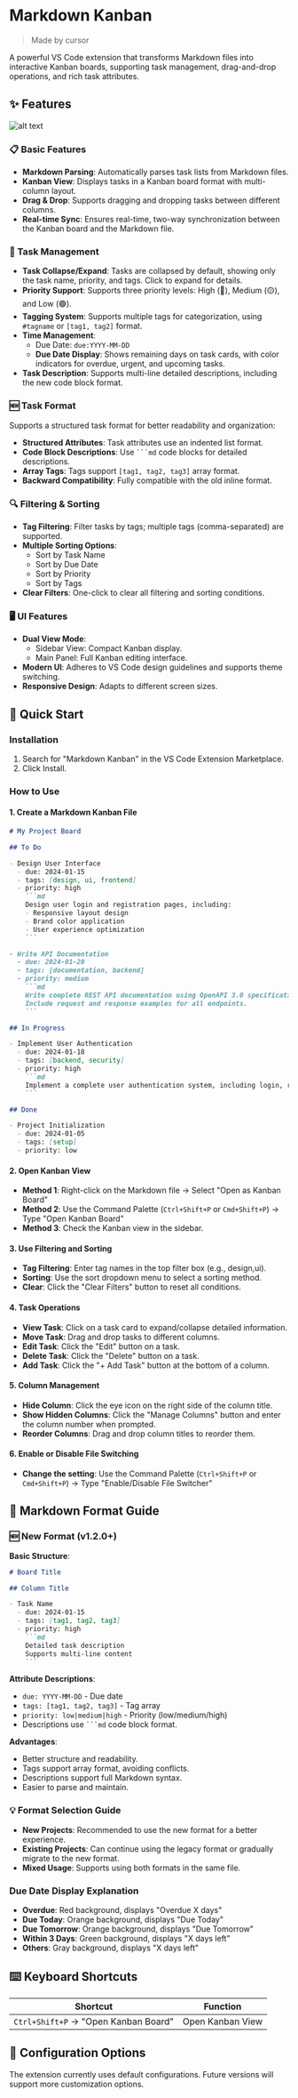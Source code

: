 # Markdown Kanban
> Made by cursor

A powerful VS Code extension that transforms Markdown files into interactive Kanban boards, supporting task management, drag-and-drop operations, and rich task attributes.

## ✨ Features
![alt text](./imgs/image.png)
### 📋 Basic Features
- **Markdown Parsing**: Automatically parses task lists from Markdown files.
- **Kanban View**: Displays tasks in a Kanban board format with multi-column layout.
- **Drag & Drop**: Supports dragging and dropping tasks between different columns.
- **Real-time Sync**: Ensures real-time, two-way synchronization between the Kanban board and the Markdown file.

### 🎯 Task Management
- **Task Collapse/Expand**: Tasks are collapsed by default, showing only the task name, priority, and tags. Click to expand for details.
- **Priority Support**: Supports three priority levels: High (🔴), Medium (🟡), and Low (🟢).
- **Tagging System**: Supports multiple tags for categorization, using `#tagname` or `[tag1, tag2]` format.
- **Time Management**:
  - Due Date: `due:YYYY-MM-DD`
  - **Due Date Display**: Shows remaining days on task cards, with color indicators for overdue, urgent, and upcoming tasks.
- **Task Description**: Supports multi-line detailed descriptions, including the new code block format.

### 🆕 Task Format
Supports a structured task format for better readability and organization:
- **Structured Attributes**: Task attributes use an indented list format.
- **Code Block Descriptions**: Use ```` ```md ```` code blocks for detailed descriptions.
- **Array Tags**: Tags support `[tag1, tag2, tag3]` array format.
- **Backward Compatibility**: Fully compatible with the old inline format.

### 🔍 Filtering & Sorting
- **Tag Filtering**: Filter tasks by tags; multiple tags (comma-separated) are supported.
- **Multiple Sorting Options**:
  - Sort by Task Name
  - Sort by Due Date
  - Sort by Priority
  - Sort by Tags
- **Clear Filters**: One-click to clear all filtering and sorting conditions.

### 🖥️ UI Features
- **Dual View Mode**:
  - Sidebar View: Compact Kanban display.
  - Main Panel: Full Kanban editing interface.
- **Modern UI**: Adheres to VS Code design guidelines and supports theme switching.
- **Responsive Design**: Adapts to different screen sizes.

## 🚀 Quick Start

### Installation
1. Search for "Markdown Kanban" in the VS Code Extension Marketplace.
2. Click Install.

### How to Use

#### 1. Create a Markdown Kanban File

```markdown
# My Project Board

## To Do

- Design User Interface
  - due: 2024-01-15
  - tags: [design, ui, frontend]
  - priority: high
    ```md
    Design user login and registration pages, including:
    - Responsive layout design
    - Brand color application
    - User experience optimization
    ```

- Write API Documentation
  - due: 2024-01-20
  - tags: [documentation, backend]
  - priority: medium
    ```md
    Write complete REST API documentation using OpenAPI 3.0 specification.
    Include request and response examples for all endpoints.
    ```

## In Progress

- Implement User Authentication
  - due: 2024-01-18
  - tags: [backend, security]
  - priority: high
    ```md
    Implement a complete user authentication system, including login, registration, and permission management.
    ```

## Done

- Project Initialization
  - due: 2024-01-05
  - tags: [setup]
  - priority: low
```

#### 2. Open Kanban View
- **Method 1**: Right-click on the Markdown file → Select "Open as Kanban Board"
- **Method 2**: Use the Command Palette (`Ctrl+Shift+P` or `Cmd+Shift+P`) → Type "Open Kanban Board"
- **Method 3**: Check the Kanban view in the sidebar.

#### 3. Use Filtering and Sorting
- **Tag Filtering**: Enter tag names in the top filter box (e.g., design,ui).
- **Sorting**: Use the sort dropdown menu to select a sorting method.
- **Clear**: Click the "Clear Filters" button to reset all conditions.

#### 4. Task Operations
- **View Task**: Click on a task card to expand/collapse detailed information.
- **Move Task**: Drag and drop tasks to different columns.
- **Edit Task**: Click the "Edit" button on a task.
- **Delete Task**: Click the "Delete" button on a task.
- **Add Task**: Click the "+ Add Task" button at the bottom of a column.

#### 5. Column Management
- **Hide Column**: Click the eye icon on the right side of the column title.
- **Show Hidden Columns**: Click the "Manage Columns" button and enter the column number when prompted.
- **Reorder Columns**: Drag and drop column titles to reorder them.

#### 6. Enable or Disable File Switching
- **Change the setting**: Use the Command Palette (`Ctrl+Shift+P` or `Cmd+Shift+P`) → Type "Enable/Disable File Switcher"

## 📝 Markdown Format Guide

### 🆕 New Format (v1.2.0+)

**Basic Structure**:
```markdown
# Board Title

## Column Title

- Task Name
  - due: 2024-01-15
  - tags: [tag1, tag2, tag3]
  - priority: high
    ```md
    Detailed task description
    Supports multi-line content
    ```
```

**Attribute Descriptions**:
- `due: YYYY-MM-DD` - Due date
- `tags: [tag1, tag2, tag3]` - Tag array
- `priority: low|medium|high` - Priority (low/medium/high)
- Descriptions use ```` ```md ```` code block format.

**Advantages**:
- Better structure and readability.
- Tags support array format, avoiding conflicts.
- Descriptions support full Markdown syntax.
- Easier to parse and maintain.

### 💡 Format Selection Guide

- **New Projects**: Recommended to use the new format for a better experience.
- **Existing Projects**: Can continue using the legacy format or gradually migrate to the new format.
- **Mixed Usage**: Supports using both formats in the same file.

### Due Date Display Explanation
- **Overdue**: Red background, displays "Overdue X days"
- **Due Today**: Orange background, displays "Due Today"
- **Due Tomorrow**: Orange background, displays "Due Tomorrow"
- **Within 3 Days**: Green background, displays "X days left"
- **Others**: Gray background, displays "X days left"

## ⌨️ Keyboard Shortcuts

| Shortcut                             | Function         |
| ------------------------------------ | ---------------- |
| `Ctrl+Shift+P` → "Open Kanban Board" | Open Kanban View |

## 🔧 Configuration Options

The extension currently uses default configurations. Future versions will support more customization options.
